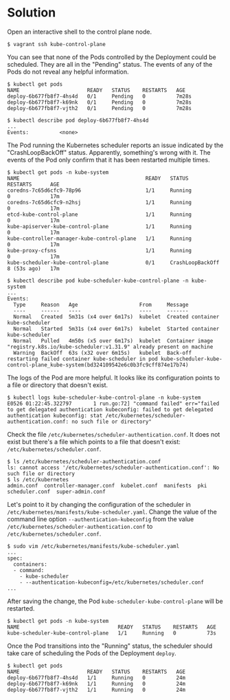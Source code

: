 # Solution

Open an interactive shell to the control plane node.

```
$ vagrant ssh kube-control-plane
```

You can see that none of the Pods controlled by the Deployment could be scheduled. They are all in the "Pending" status. The events of any of the Pods do not reveal any helpful information.

```
$ kubectl get pods
NAME                      READY   STATUS    RESTARTS   AGE
deploy-6b677fb8f7-4hs4d   0/1     Pending   0          7m28s
deploy-6b677fb8f7-k69nk   0/1     Pending   0          7m28s
deploy-6b677fb8f7-vjth2   0/1     Pending   0          7m28s

$ kubectl describe pod deploy-6b677fb8f7-4hs4d
...
Events:          <none>
```

The Pod running the Kubernetes scheduler reports an issue indicated by the "CrashLoopBackOff" status. Apparently, something's wrong with it. The events of the Pod only confirm that it has been restarted multiple times.

```
$ kubectl get pods -n kube-system
NAME                                         READY   STATUS             RESTARTS      AGE
coredns-7c65d6cfc9-78p96                     1/1     Running            0             17m
coredns-7c65d6cfc9-n2hsj                     1/1     Running            0             17m
etcd-kube-control-plane                      1/1     Running            0             17m
kube-apiserver-kube-control-plane            1/1     Running            0             17m
kube-controller-manager-kube-control-plane   1/1     Running            0             17m
kube-proxy-cfsns                             1/1     Running            0             17m
kube-scheduler-kube-control-plane            0/1     CrashLoopBackOff   8 (53s ago)   17m

$ kubectl describe pod kube-scheduler-kube-control-plane -n kube-system
...
Events:
  Type     Reason   Age                    From     Message
  ----     ------   ----                   ----     -------
  Normal   Created  5m31s (x4 over 6m17s)  kubelet  Created container kube-scheduler
  Normal   Started  5m31s (x4 over 6m17s)  kubelet  Started container kube-scheduler
  Normal   Pulled   4m50s (x5 over 6m17s)  kubelet  Container image "registry.k8s.io/kube-scheduler:v1.31.9" already present on machine
  Warning  BackOff  63s (x32 over 6m15s)   kubelet  Back-off restarting failed container kube-scheduler in pod kube-scheduler-kube-control-plane_kube-system(bd324109542e6c0b3fc9cff874e17b74)
```

The logs of the Pod are more helpful. It looks like its configuration points to a file or directory that doesn't exist.

```
$ kubectl logs kube-scheduler-kube-control-plane -n kube-system
E0526 01:22:45.322797       1 run.go:72] "command failed" err="failed to get delegated authentication kubeconfig: failed to get delegated authentication kubeconfig: stat /etc/kubernetes/scheduler-authentication.conf: no such file or directory"
```

Check the file `/etc/kubernetes/scheduler-authentication.conf`. It does not exist but there's a file which points to a file that doesn't exist: `/etc/kubernetes/scheduler.conf`.

```
$ ls /etc/kubernetes/scheduler-authentication.conf
ls: cannot access '/etc/kubernetes/scheduler-authentication.conf': No such file or directory
$ ls /etc/kubernetes
admin.conf  controller-manager.conf  kubelet.conf  manifests  pki  scheduler.conf  super-admin.conf
```

Let's point to it by changing the configuration of the scheduler in `/etc/kubernetes/manifests/kube-scheduler.yaml`. Change the value of the command line option `--authentication-kubeconfig` from the value `/etc/kubernetes/scheduler-authentication.conf` to `/etc/kubernetes/scheduler.conf`.

```
$ sudo vim /etc/kubernetes/manifests/kube-scheduler.yaml
...
spec:
  containers:
  - command:
    - kube-scheduler
    - --authentication-kubeconfig=/etc/kubernetes/scheduler.conf
...
```

After saving the change, the Pod `kube-scheduler-kube-control-plane` will be restarted.

```
$ kubectl get pods -n kube-system
NAME                                READY   STATUS    RESTARTS   AGE
kube-scheduler-kube-control-plane   1/1     Running   0          73s
```

Once the Pod transitions into the "Running" status, the scheduler should take care of scheduling the Pods of the Deployment `deploy`.

```
$ kubectl get pods
NAME                      READY   STATUS    RESTARTS   AGE
deploy-6b677fb8f7-4hs4d   1/1     Running   0          24m
deploy-6b677fb8f7-k69nk   1/1     Running   0          24m
deploy-6b677fb8f7-vjth2   1/1     Running   0          24m
```
